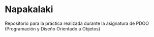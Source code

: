 # Napakalaki

Repositorio para la práctica realizada durante la asignatura de PDOO (Programación y Diseño Orientado a Objetos)
